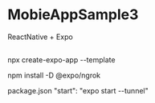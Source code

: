 # MobieAppSample3
ReactNative + Expo

##

npx create-expo-app --template

npm install -D @expo/ngrok

package.json     "start": "expo start --tunnel"


